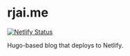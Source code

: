 # rjai.me

[![Netlify Status](https://api.netlify.com/api/v1/badges/b63eb80e-4160-4c23-8f44-7423af1a4fbf/deploy-status)](https://app.netlify.com/sites/elastic-mcnulty-540d7c/deploys)

Hugo-based blog that deploys to Netlify.
